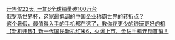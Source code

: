   
[开售仅22天, 一加6全球销量破100万台](http://www.dianyue.me/archives/817/k1n6fiwd6o8m0w3e/)  
[俄罗斯世界杯，这家最低调的中国企业称霸世界的转折点？](http://www.dianyue.me/archives/354/kfy7hz0160blnhee/)  
[这个暑假，最值得入手的手机都在这了，教你花更少的钱玩更好的机](http://www.dianyue.me/archives/580/vys18qdpvhxnf7ls/)  
[【新机开售】新一代国民新机红米6，火爆上市，金钻手机连锁首销！](http://www.dianyue.me/archives/083/03sn7qhon72thgiv/)